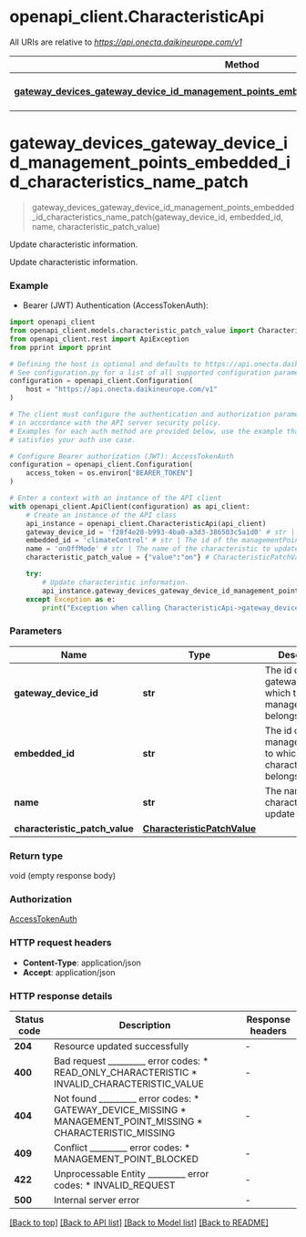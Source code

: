 # openapi_client.CharacteristicApi

All URIs are relative to *https://api.onecta.daikineurope.com/v1*

Method | HTTP request | Description
------------- | ------------- | -------------
[**gateway_devices_gateway_device_id_management_points_embedded_id_characteristics_name_patch**](CharacteristicApi.md#gateway_devices_gateway_device_id_management_points_embedded_id_characteristics_name_patch) | **PATCH** /gateway-devices/{gatewayDeviceId}/management-points/{embeddedId}/characteristics/{name} | Update characteristic information.


# **gateway_devices_gateway_device_id_management_points_embedded_id_characteristics_name_patch**
> gateway_devices_gateway_device_id_management_points_embedded_id_characteristics_name_patch(gateway_device_id, embedded_id, name, characteristic_patch_value)

Update characteristic information.

Update characteristic information.

### Example

* Bearer (JWT) Authentication (AccessTokenAuth):

```python
import openapi_client
from openapi_client.models.characteristic_patch_value import CharacteristicPatchValue
from openapi_client.rest import ApiException
from pprint import pprint

# Defining the host is optional and defaults to https://api.onecta.daikineurope.com/v1
# See configuration.py for a list of all supported configuration parameters.
configuration = openapi_client.Configuration(
    host = "https://api.onecta.daikineurope.com/v1"
)

# The client must configure the authentication and authorization parameters
# in accordance with the API server security policy.
# Examples for each auth method are provided below, use the example that
# satisfies your auth use case.

# Configure Bearer authorization (JWT): AccessTokenAuth
configuration = openapi_client.Configuration(
    access_token = os.environ["BEARER_TOKEN"]
)

# Enter a context with an instance of the API client
with openapi_client.ApiClient(configuration) as api_client:
    # Create an instance of the API class
    api_instance = openapi_client.CharacteristicApi(api_client)
    gateway_device_id = 'f28f4e28-b993-4ba0-a3d3-386503c5a1d0' # str | The id of the gatewayDevice to which the managementPoint belongs
    embedded_id = 'climateControl' # str | The id of the managementPoint to which the characteristic belongs
    name = 'onOffMode' # str | The name of the characteristic to update
    characteristic_patch_value = {"value":"on"} # CharacteristicPatchValue | 

    try:
        # Update characteristic information.
        api_instance.gateway_devices_gateway_device_id_management_points_embedded_id_characteristics_name_patch(gateway_device_id, embedded_id, name, characteristic_patch_value)
    except Exception as e:
        print("Exception when calling CharacteristicApi->gateway_devices_gateway_device_id_management_points_embedded_id_characteristics_name_patch: %s\n" % e)
```



### Parameters


Name | Type | Description  | Notes
------------- | ------------- | ------------- | -------------
 **gateway_device_id** | **str**| The id of the gatewayDevice to which the managementPoint belongs | 
 **embedded_id** | **str**| The id of the managementPoint to which the characteristic belongs | 
 **name** | **str**| The name of the characteristic to update | 
 **characteristic_patch_value** | [**CharacteristicPatchValue**](CharacteristicPatchValue.md)|  | 

### Return type

void (empty response body)

### Authorization

[AccessTokenAuth](../README.md#AccessTokenAuth)

### HTTP request headers

 - **Content-Type**: application/json
 - **Accept**: application/json

### HTTP response details

| Status code | Description | Response headers |
|-------------|-------------|------------------|
**204** | Resource updated successfully |  -  |
**400** | Bad request _________ error codes:   * READ_ONLY_CHARACTERISTIC   * INVALID_CHARACTERISTIC_VALUE |  -  |
**404** | Not found _________ error codes:   * GATEWAY_DEVICE_MISSING   * MANAGEMENT_POINT_MISSING   * CHARACTERISTIC_MISSING |  -  |
**409** | Conflict _________ error codes:   * MANAGEMENT_POINT_BLOCKED |  -  |
**422** | Unprocessable Entity _________ error codes:   * INVALID_REQUEST |  -  |
**500** | Internal server error |  -  |

[[Back to top]](#) [[Back to API list]](../README.md#documentation-for-api-endpoints) [[Back to Model list]](../README.md#documentation-for-models) [[Back to README]](../README.md)

